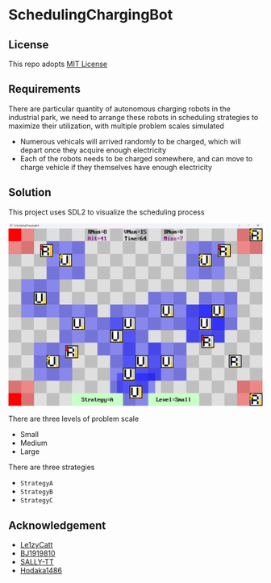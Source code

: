 # SchedulingChargingBot

## License
This repo adopts [MIT License](https://spdx.org/licenses/MIT)

## Requirements
There are particular quantity of autonomous charging robots in the industrial park, we need to arrange these robots in scheduling strategies to maximize their utilization, with multiple problem scales simulated
- Numerous vehicals will arrived randomly to be charged, which will depart once they acquire enough electricity
- Each of the robots needs to be charged somewhere, and can move to charge vehicle if they themselves have enough electricity

## Solution
This project uses SDL2 to visualize the scheduling process

![Cover.png](https://github.com/WhythZ/SchedulingChargingBot/blob/master/Cover.png)

There are three levels of problem scale
- Small 
- Medium 
- Large 

There are three strategies
- `StrategyA` 
- `StrategyB` 
- `StrategyC` 

## Acknowledgement
- [Le1zyCatt](https://github.com/Le1zyCatt)
- [BJ1919810](https://github.com/BJ1919810)
- [SALLY-TT](https://github.com/SALLY-TT)
- [Hodaka1486](https://github.com/Hodaka1486)